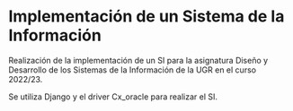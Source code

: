 # Implementación de un Sistema de la Información
Realización de la implementación de un SI para la asignatura Diseño y Desarrollo de los Sistemas de la Información de la UGR en el curso 2022/23.

Se utiliza Django y el driver Cx_oracle para realizar el SI.
